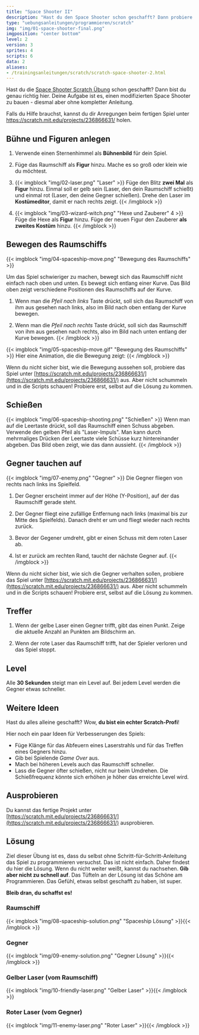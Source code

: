 ```yaml
---
title: "Space Shooter II"
description: "Hast du den Space Shooter schon geschafft? Dann probiere diese Herausforderung."
type: "uebungsanleitungen/programmieren/scratch"
img: "img/01-space-shooter-final.png"
imgposition: "center bottom"
level: 2
version: 3
sprites: 4
scripts: 6
data: 2
aliases:
- /trainingsanleitungen/scratch/scratch-space-shooter-2.html
---
```


Hast du die <a href="scratch-space-shooter.html">Space Shooter Scratch Übung</a> schon geschafft? Dann bist du genau richtig hier. Deine Aufgabe ist es, einen modifizierten Space Shooter zu bauen - diesmal aber ohne kompletter Anleitung.

Falls du Hilfe brauchst, kannst du dir Anregungen beim fertigen Spiel unter <a href="https://scratch.mit.edu/projects/236866631/" target="_blank">https://scratch.mit.edu/projects/236866631/</a> holen.

## Bühne und Figuren anlegen

1. Verwende einen Sternenhimmel als **Bühnenbild** für dein Spiel.

1. Füge das Raumschiff als **Figur** hinzu. Mache es so groß oder klein wie du möchtest.

1. {{< imgblock "img/02-laser.png" "Laser" >}}
Füge den Blitz **zwei Mal** als **Figur** hinzu. Einmal soll er gelb sein (Laser, den dein Raumschiff schießt) und einmal rot (Laser, den deine Gegner schießen). Drehe den Laser im **Kostümeditor**, damit er nach rechts zeigt.
{{< /imgblock >}}

1. {{< imgblock "img/03-wizard-witch.png" "Hexe und Zauberer" 4 >}}
Füge die Hexe als **Figur** hinzu. Füge der neuen Figur den Zauberer **als zweites Kostüm** hinzu.
{{< /imgblock >}}

## Bewegen des Raumschiffs

{{< imgblock "img/04-spaceship-move.png" "Bewegung des Raumschiffs" >}}

Um das Spiel schwieriger zu machen, bewegt sich das Raumschiff nicht einfach nach oben und unten. Es bewegt sich entlang einer Kurve. Das Bild oben zeigt verschiedene Positionen des Raumschiffs auf der Kurve.

1. Wenn man die *Pfeil nach links* Taste drückt, soll sich das Raumschiff von ihm aus gesehen nach links, also im Bild nach oben entlang der Kurve bewegen.

1. Wenn man die *Pfeil nach rechts* Taste drückt, soll sich das Raumschiff von ihm aus gesehen nach rechts, also im Bild nach unten entlang der Kurve bewegen.
{{< /imgblock >}}

{{< imgblock "img/05-spaceship-move.gif" "Bewegung des Raumschiffs" >}}
Hier eine Animation, die die Bewegung zeigt:
{{< /imgblock >}}

Wenn du nicht sicher bist, wie die Bewegung aussehen soll, probiere das Spiel unter [https://scratch.mit.edu/projects/236866631/](https://scratch.mit.edu/projects/236866631/) aus. Aber nicht schummeln und in die Scripts schauen! Probiere erst, selbst auf die Lösung zu kommen.

## Schießen

{{< imgblock "img/06-spaceship-shooting.png" "Schießen" >}}
Wenn man auf die Leertaste drückt, soll das Raumschiff einen Schuss abgeben. Verwende den gelben Pfeil als "Laser-Impuls". Man kann durch mehrmaliges Drücken der Leertaste viele Schüsse kurz hintereinander abgeben. Das Bild oben zeigt, wie das dann aussieht.
{{< /imgblock >}}

## Gegner tauchen auf

{{< imgblock "img/07-enemy.png" "Gegner" >}}
Die Gegner fliegen von rechts nach links ins Spielfeld.

1. Der Gegner erscheint immer auf der Höhe (Y-Position), auf der das Raumschiff gerade steht.

1. Der Gegner fliegt eine zufällige Entfernung nach links (maximal bis zur Mitte des Spielfelds). Danach dreht er um und fliegt wieder nach rechts zurück.

1. Bevor der Gegener umdreht, gibt er einen Schuss mit dem roten Laser ab.

1. Ist er zurück am rechten Rand, taucht der nächste Gegner auf.
{{< /imgblock >}}

Wenn du nicht sicher bist, wie sich die Gegner verhalten sollen, probiere das Spiel unter [https://scratch.mit.edu/projects/236866631/](https://scratch.mit.edu/projects/236866631/) aus. Aber nicht schummeln und in die Scripts schauen! Probiere erst, selbst auf die Lösung zu kommen.

## Treffer

1. Wenn der gelbe Laser einen Gegner trifft, gibt das einen Punkt. Zeige die aktuelle Anzahl an Punkten am Bildschirm an.

1. Wenn der rote Laser das Raumschiff trifft, hat der Spieler verloren und das Spiel stoppt.

## Level

Alle **30 Sekunden** steigt man ein Level auf. Bei jedem Level werden die Gegner etwas schneller.

## Weitere Ideen

Hast du alles alleine geschafft? Wow, **du bist ein echter Scratch-Profi**!

Hier noch ein paar Ideen für Verbesserungen des Spiels:

* Füge Klänge für das Abfeuern eines Laserstrahls und für das Treffen eines Gegners hinzu.
* Gib bei Spielende *Game Over* aus.
* Mach bei höheren Levels auch das Raumschiff schneller.
* Lass die Gegner öfter schießen, nicht nur beim Umdrehen. Die Schießfrequenz könnte sich erhöhen je höher das erreichte Level wird.

## Ausprobieren

Du kannst das fertige Projekt unter [https://scratch.mit.edu/projects/236866631/](https://scratch.mit.edu/projects/236866631/) ausprobieren.

## Lösung

Ziel dieser Übung ist es, dass du selbst ohne Schritt-für-Schritt-Anleitung das Spiel zu programmieren versuchst. Das ist nicht einfach. Daher findest du hier die Lösung. Wenn du nicht weiter weißt, kannst du nachsehen. **Gib aber nicht zu schnell auf**. Das Tüfteln an der Lösung ist das Schöne am Programmieren. Das Gefühl, etwas selbst geschafft zu haben, ist super.

**Bleib dran, du schaffst es!**

### Raumschiff

{{< imgblock "img/08-spaceship-solution.png" "Spaceship Lösung" >}}{{< /imgblock >}}

### Gegner

{{< imgblock "img/09-enemy-solution.png" "Gegner Lösung" >}}{{< /imgblock >}}

### Gelber Laser (vom Raumschiff)

{{< imgblock "img/10-friendly-laser.png" "Gelber Laser" >}}{{< /imgblock >}}

### Roter Laser (vom Gegner)

{{< imgblock "img/11-enemy-laser.png" "Roter Laser" >}}{{< /imgblock >}}
